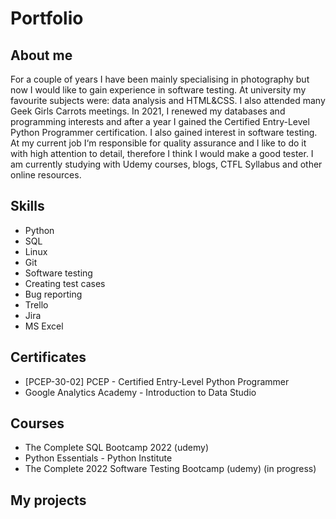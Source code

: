 # Portfolio

## About me
For a couple of years I have been mainly specialising in photography but now I would like to gain experience in software testing. At university my favourite subjects were: data analysis and HTML&CSS. I also attended many Geek Girls Carrots meetings. In 2021, I renewed my databases and programming interests and after a year I gained the Certified Entry-Level Python Programmer certification. 
I also gained interest in software testing. At my current job I‘m responsible for quality assurance and I like to do it with high attention to detail, therefore I think I would make a good tester. I am currently studying with Udemy courses, blogs, CTFL Syllabus and other online resources.

## Skills
* Python
* SQL
* Linux
* Git
* Software testing
* Creating test cases
* Bug reporting
* Trello
* Jira
* MS Excel

## Certificates
* [PCEP-30-02] PCEP - Certified Entry-Level Python Programmer
* Google Analytics Academy - Introduction to Data Studio

## Courses
* The Complete SQL Bootcamp 2022 (udemy)
* Python Essentials - Python Institute
* The Complete 2022 Software Testing Bootcamp (udemy) (in progress)

## My projects
